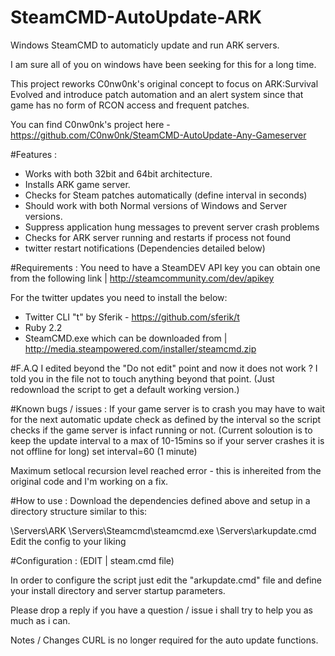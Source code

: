 # SteamCMD-AutoUpdate-ARK

Windows SteamCMD to automaticly update and run ARK servers.

I am sure all of you on windows have been seeking for this for a long time.

This project reworks C0nw0nk's original concept to focus on ARK:Survival Evolved and introduce patch automation and an alert system since that game has no form of RCON access and frequent patches.

You can find C0nw0nk's project here - https://github.com/C0nw0nk/SteamCMD-AutoUpdate-Any-Gameserver

#Features :
- Works with both 32bit and 64bit architecture.
- Installs ARK game server.
- Checks for Steam patches automatically (define interval in seconds)
- Should work with both Normal versions of Windows and Server versions.
- Suppress application hung messages to prevent server crash problems
- Checks for ARK server running and restarts if process not found
- twitter restart notifications (Dependencies detailed below)

#Requirements :
You need to have a SteamDEV API key you can obtain one from the following link | http://steamcommunity.com/dev/apikey

For the twitter updates you need to install the below:
- Twitter CLI "t" by Sferik - https://github.com/sferik/t
- Ruby 2.2 
- SteamCMD.exe which can be downloaded from | http://media.steampowered.com/installer/steamcmd.zip

#F.A.Q
I edited beyond the "Do not edit" point and now it does not work ?
I told you in the file not to touch anything beyond that point. (Just redownload the script to get a default working version.)

#Known bugs / issues :
If your game server is to crash you may have to wait for the next automatic update check as defined by the interval so the script checks if the game server is infact running or not. (Current soloution is to keep the update interval to a max of 10-15mins so if your server crashes it is not offline for long) set interval=60 (1 minute)

Maximum setlocal recursion level reached error - this is inhereited from the original code and I'm working on a fix.

#How to use :
Download the dependencies defined above and setup in a directory structure similar to this:

\Servers\ARK
\Servers\Steamcmd\steamcmd.exe
\Servers\arkupdate.cmd
Edit the config to your liking


#Configuration : (EDIT | steam.cmd file)

In order to configure the script just edit the "arkupdate.cmd" file and define your install directory and server startup parameters.

Please drop a reply if you have a question / issue i shall try to help you as much as i can.

Notes / Changes
CURL is no longer required for the auto update functions.
